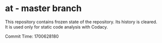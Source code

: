 # at - master branch

This repository contains frozen state of the repository.
Its history is cleared. It is used only for static code
analysis with Codacy.

Commit Time: 1700628180